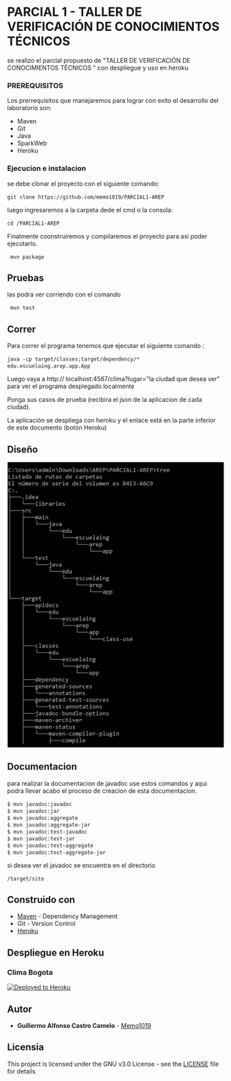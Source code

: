 # PARCIAL 1 - TALLER DE VERIFICACIÓN DE CONOCIMIENTOS TÉCNICOS 

se realizo el parcial propuesto de "TALLER DE VERIFICACIÓN DE CONOCIMIENTOS TÉCNICOS " con despliegue y uso en heroku 

### PREREQUISITOS

Los prerrequisitos que manejaremos para lograr con exito el desarrollo del laboratorio son:
- Maven
- Git  
- Java
- SparkWeb
- Heroku

### Ejecucion e instalacion
se debe clonar el proyecto con el siguiente comando:

```
git clone https://github.com/memo1019/PARCIAL1-AREP
```
luego ingresaremos a la carpeta dede el cmd o la consola:
```
cd /PARCIAL1-AREP
```
Finalmente coonstruiremos y compilaremos el proyecto para asi poder ejecutarlo.
```
 mvn package
```
## Pruebas
las podra ver corriendo con el comando 

```
 mvn test
```

## Correr

Para correr el programa tenemos que ejecutar el siguiente comando :

```
java -cp target/classes;target/dependency/* edu.escuelaing.arep.app.App
```
Luego vaya a http:// localhost:4567/clima?lugar="la ciudad que desea ver" para ver el programa desplegado localmente

Ponga sus casos de prueba (recibira el json de la aplicacion de cada ciudad).

La aplicación se despliega con heroku y el enlace está en la parte inferior de este documento (botón Heroku)

## Diseño

![Diagrama de Clases](/src/resources/diagrama.png)

## Documentacion
para realizar la documentacion de javadoc use estos comandos y aqui podra llevar acabo el proceso de creacion de esta documentacion.
```
$ mvn javadoc:javadoc
$ mvn javadoc:jar
$ mvn javadoc:aggregate
$ mvn javadoc:aggregate-jar
$ mvn javadoc:test-javadoc
$ mvn javadoc:test-jar
$ mvn javadoc:test-aggregate
$ mvn javadoc:test-aggregate-jar
```
si desea ver el javadoc se encuentra en el directorio
```
/target/site
```


## Construido con

* [Maven](https://maven.apache.org/) - Dependency Management
* Git - Version Control  
* [Heroku](https://www.heroku.com)

## Despliegue en Heroku
### Clima Bogota
[![Deployed to Heroku](https://www.herokucdn.com/deploy/button.png)](https://peaceful-lowlands-99103.herokuapp.com/clima?lugar=cucuta)


## Autor

* **Guillermo Alfonso Castro Camelo** - [Memo1019](https://github.com/memo1019)

## Licensia

This project is licensed under the GNU v3.0 License - see the [LICENSE](LICENSE.txt) file for details
